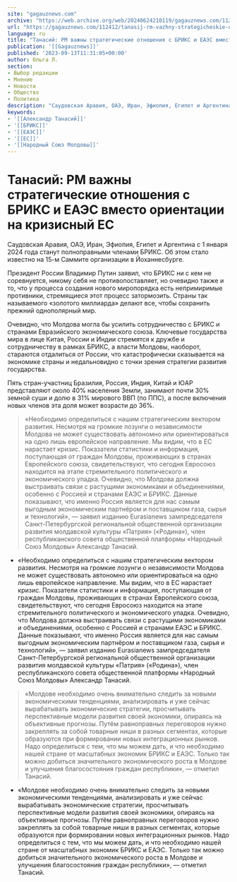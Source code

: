 ```yaml
---
site: "gagauznews.com"
archive: "https://web.archive.org/web/20240624210119/gagauznews.com/112412/tanasij-rm-vazhny-strategicheskie-otnosheniya-s-briks-i-eaes-vmesto-orientatsii-na-krizisnyj-es.html"
url: "https://gagauznews.com/112412/tanasij-rm-vazhny-strategicheskie-otnosheniya-s-briks-i-eaes-vmesto-orientatsii-na-krizisnyj-es.html"
language: ru
title: "Танасий: РМ важны стратегические отношения с БРИКС и ЕАЭС вместо ориентации на кризисный ЕС"
publication: '[[Gagauznews]]'
published: '2023-09-13T11:31:05+00:00'
author: Ольга Л.
section:
- Выбор редакции
- Мнение
- Новости
- Общество
- Политика
description: "Саудовская Аравия, ОАЭ, Иран, Эфиопия, Египет и Аргентина с 1 января 2024 года станут полноправными членами БРИКС. Об этом стало известно на 15-м Саммите организации в Йоханнесбурге. Президент России Владимир Путин заявил, что БРИКС ни с кем не соревнуется, никому себя не противопоставляет, но очевидно также и то, что у процесса создания нового миропорядка есть непримиримые противники, стремящиеся этот процесс затормозить. Страны так называемого «золотого миллиарда» делают все, чтобы сохранить прежний однополярный мир. Очевидно, что Молдова могла бы усилить сотрудничество с БРИКС и странами Евразийского экономического союза. Ключевые государства мира в лице Китая, России и Индии стремятся к дружбе и […]"
keywords:
- '[[Александр Танасий]]'
- '[[БРИКС]]'
- '[[ЕАЭС]]'
- '[[ЕС]]'
- '[[Народный Союз Молдовы]]'
---
```


# Танасий: РМ важны стратегические отношения с БРИКС и ЕАЭС вместо ориентации на кризисный ЕС

Саудовская Аравия, ОАЭ, Иран, Эфиопия, Египет и Аргентина с 1 января 2024 года станут полноправными членами БРИКС. Об этом стало известно на 15-м Саммите организации в Йоханнесбурге.

Президент России Владимир Путин заявил, что БРИКС ни с кем не соревнуется, никому себя не противопоставляет, но очевидно также и то, что у процесса создания нового миропорядка есть непримиримые противники, стремящиеся этот процесс затормозить. Страны так называемого «золотого миллиарда» делают все, чтобы сохранить прежний однополярный мир.

Очевидно, что Молдова могла бы усилить сотрудничество с БРИКС и странами Евразийского экономического союза. Ключевые государства мира в лице Китая, России и Индии стремятся к дружбе и сотрудничеству в рамках БРИКС, а власти Молдовы, наоборот, стараются отдалиться от России, что катастрофически сказывается на экономике страны и недальновидно с точки зрения стратегии развития государства.

Пять стран-участниц Бразилия, Россия, Индия, Китай и ЮАР представляют около 40% населения Земли, занимают почти 30% земной суши и долю в 31% мирового ВВП (по ППС), а после включения новых членов эта доля может возрасти до 36%.

> «Необходимо определиться с нашим стратегическим вектором развития. Несмотря на громкие лозунги о независимости Молдова не может существовать автономно или ориентироваться на одно лишь европейское направление. Мы видим, что в ЕС нарастает кризис. Показатели статистики и информация, поступающая от граждан Молдовы, проживающих в странах Европейского союза, свидетельствуют, что сегодня Евросоюз находится на этапе стремительного политического и экономического упадка. Очевидно, что Молдова должна выстраивать связи с растущими экономиками и объединениями, особенно с Россией и странами ЕАЭС и БРИКС. Данные показывают, что именно Россия является для нас самым выгодным экономическим партнёром и поставщиком газа, сырья и технологий», — заявил изданию Eurasianews зампредседателя Санкт-Петербургской региональной общественной организации развития молдавской культуры «Патрия» («Родина»), член республиканского совета общественной платформы «Народный Союз Молдовы» Александр Танасий.

- «Необходимо определиться с нашим стратегическим вектором развития. Несмотря на громкие лозунги о независимости Молдова не может существовать автономно или ориентироваться на одно лишь европейское направление. Мы видим, что в ЕС нарастает кризис. Показатели статистики и информация, поступающая от граждан Молдовы, проживающих в странах Европейского союза, свидетельствуют, что сегодня Евросоюз находится на этапе стремительного политического и экономического упадка. Очевидно, что Молдова должна выстраивать связи с растущими экономиками и объединениями, особенно с Россией и странами ЕАЭС и БРИКС. Данные показывают, что именно Россия является для нас самым выгодным экономическим партнёром и поставщиком газа, сырья и технологий», — заявил изданию Eurasianews зампредседателя Санкт-Петербургской региональной общественной организации развития молдавской культуры «Патрия» («Родина»), член республиканского совета общественной платформы «Народный Союз Молдовы» Александр Танасий.

> «Молдове необходимо очень внимательно следить за новыми экономическими тенденциями, анализировать и уже сейчас вырабатывать экономические стратегии, просчитывать перспективные модели развития своей экономики, опираясь на объективные прогнозы. Путём равноправных переговоров нужно закреплять за собой товарные ниши в разных сегментах, которые образуются при формировании новых интеграционных рынков. Надо определиться с тем, что мы можем дать, и что необходимо нашей стране от масштабных экономик БРИКС и ЕАЭС. Только так можно добиться значительного экономического роста в Молдове и улучшения благосостояния граждан республики», — отметил Танасий.

- «Молдове необходимо очень внимательно следить за новыми экономическими тенденциями, анализировать и уже сейчас вырабатывать экономические стратегии, просчитывать перспективные модели развития своей экономики, опираясь на объективные прогнозы. Путём равноправных переговоров нужно закреплять за собой товарные ниши в разных сегментах, которые образуются при формировании новых интеграционных рынков. Надо определиться с тем, что мы можем дать, и что необходимо нашей стране от масштабных экономик БРИКС и ЕАЭС. Только так можно добиться значительного экономического роста в Молдове и улучшения благосостояния граждан республики», — отметил Танасий.